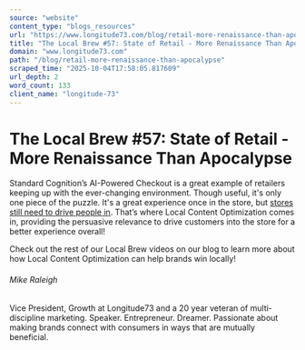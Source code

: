 ```yaml
---
source: "website"
content_type: "blogs_resources"
url: "https://www.longitude73.com/blog/retail-more-renaissance-than-apocalypse"
title: "The Local Brew #57: State of Retail - More Renaissance Than Apocalypse"
domain: "www.longitude73.com"
path: "/blog/retail-more-renaissance-than-apocalypse"
scraped_time: "2025-10-04T17:58:05.817609"
url_depth: 2
word_count: 133
client_name: "longitude-73"
---
```


# The Local Brew #57: State of Retail - More Renaissance Than Apocalypse

Standard Cognition’s AI-Powered Checkout is a great example of retailers keeping up with the ever-changing environment. Though useful, it's only one piece of the puzzle. It's a great experience once in the store, but [stores still need to drive people in](/blog/what-makes-good-retail). That’s where Local Content Optimization comes in, providing the persuasive relevance to drive customers into the store for a better experience overall!

Check out the rest of our Local Brew videos on our blog to learn more about how Local Content Optimization can help brands win locally!  

###### Mike Raleigh

Vice President, Growth at Longitude73 and a 20 year veteran of multi-discipline marketing. Speaker. Entrepreneur. Dreamer. Passionate about making brands connect with consumers in ways that are mutually beneficial.